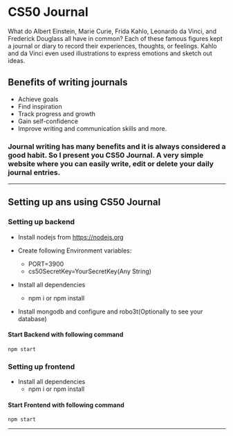 # CS50 Journal

What do Albert Einstein, Marie Curie, Frida Kahlo, Leonardo da Vinci, and Frederick Douglass all have in common? Each of these famous figures kept a journal or diary to record their experiences, thoughts, or feelings.
Kahlo and da Vinci even used illustrations to express emotions and sketch out ideas.

## Benefits of writing journals

- Achieve goals
- Find inspiration
- Track progress and growth
- Gain self-confidence
- Improve writing and communication skills
  and more.

### Journal writing has many benefits and it is always considered a good habit. So I present you CS50 Journal. A very simple website where you can easily write, edit or delete your daily journal entries.

---

## Setting up ans using CS50 Journal

### Setting up backend

- Install nodejs from https://nodejs.org
- Create following Environment variables:
  - PORT=3900
  - cs50SecretKey=YourSecretKey(Any String)
- Install all dependencies

  - npm i or npm install

- Install mongodb and configure and robo3t(Optionally to see your database)

#### Start Backend with following command

    npm start

### Setting up frontend

- Install all dependencies
  - npm i or npm install

#### Start Frontend with following command

    npm start

---

